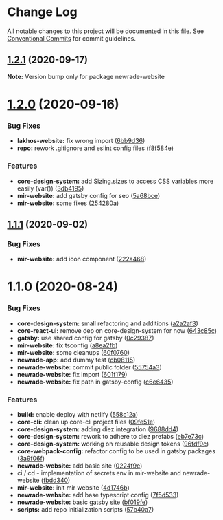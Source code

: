# Change Log

All notable changes to this project will be documented in this file.
See [Conventional Commits](https://conventionalcommits.org) for commit guidelines.

## [1.2.1](https://github.com/newrade/newrade/tree/master/packages/newrade-website/compare/newrade-website@1.2.0...newrade-website@1.2.1) (2020-09-17)

**Note:** Version bump only for package newrade-website

# [1.2.0](https://github.com/newrade/newrade/tree/master/packages/newrade-website/compare/newrade-website@1.1.1...newrade-website@1.2.0) (2020-09-16)

### Bug Fixes

- **lakhos-website:** fix wrong import ([6bb9d36](https://github.com/newrade/newrade/tree/master/packages/newrade-website/commit/6bb9d361e830c4a19a6cfc3fb59c72adfb95c4cc))
- **repo:** rework .gitignore and eslint config files ([f8f584e](https://github.com/newrade/newrade/tree/master/packages/newrade-website/commit/f8f584e5fbdcfa87e79a2b3d53780e40b51ea8c0))

### Features

- **core-design-system:** add Sizing.sizes to access CSS variables more easily (var()) ([3db4195](https://github.com/newrade/newrade/tree/master/packages/newrade-website/commit/3db41956b5a91b05f0f2651472a0cbbd4dd826cc))
- **mir-website:** add gatsby config for seo ([5a68bce](https://github.com/newrade/newrade/tree/master/packages/newrade-website/commit/5a68bce2df6ac71f533850e91f5686e3b7d352ec))
- **mir-website:** some fixes ([254280a](https://github.com/newrade/newrade/tree/master/packages/newrade-website/commit/254280a3c72c579d6a6f7689e7ad602291638dee))

## [1.1.1](https://github.com/newrade/newrade/tree/master/packages/newrade-website/compare/newrade-website@1.1.0...newrade-website@1.1.1) (2020-09-02)

### Bug Fixes

- **mir-website:** add icon component ([222a468](https://github.com/newrade/newrade/tree/master/packages/newrade-website/commit/222a468ff5169e532704912a4b9147e387ed989b))

# 1.1.0 (2020-08-24)

### Bug Fixes

- **core-design-system:** small refactoring and additions ([a2a2af3](https://github.com/newrade/newrade/tree/master/packages/newrade-website/commit/a2a2af348dfeb1a0c70a7a8d8948442d6ff22c99))
- **core-react-ui:** remove dep on core-design-system for now ([643c85c](https://github.com/newrade/newrade/tree/master/packages/newrade-website/commit/643c85c12d6c78c8d924b22c6e458539a4bf87cb))
- **gatsby:** use shared config for gatsby ([0c29387](https://github.com/newrade/newrade/tree/master/packages/newrade-website/commit/0c29387167b20f890241e92297939276dd64ba43))
- **mir-website:** fix tsconfig ([a8ea2fb](https://github.com/newrade/newrade/tree/master/packages/newrade-website/commit/a8ea2fb6e62054df36cdf320651eefa5743e7380))
- **mir-website:** some cleanups ([60f0760](https://github.com/newrade/newrade/tree/master/packages/newrade-website/commit/60f0760015df98b7ee0221ddcada00d171caff24))
- **newrade-app:** add dummy test ([cb08115](https://github.com/newrade/newrade/tree/master/packages/newrade-website/commit/cb08115f5e3b0cb22b4d391701d463a0274a001c))
- **newrade-website:** commit public folder ([55754a3](https://github.com/newrade/newrade/tree/master/packages/newrade-website/commit/55754a305a7de516a6a232f7156e924edaf0ed75))
- **newrade-website:** fix import ([601f179](https://github.com/newrade/newrade/tree/master/packages/newrade-website/commit/601f179c78455fe011e4d7c4ff5750d4dc82266a))
- **newrade-website:** fix path in gatsby-config ([c6e6435](https://github.com/newrade/newrade/tree/master/packages/newrade-website/commit/c6e64359e11e58d33a2858d3acfd5e5807cdc384))

### Features

- **build:** enable deploy with netlify ([558c12a](https://github.com/newrade/newrade/tree/master/packages/newrade-website/commit/558c12a58494f354877b6293ab5d7bf31f7d531d))
- **core-cli:** clean up core-cli project files ([09fe51e](https://github.com/newrade/newrade/tree/master/packages/newrade-website/commit/09fe51e5db9f6a6de5d9e9da18236780fea8d9cb))
- **core-design-system:** adding diez integration ([9688dd4](https://github.com/newrade/newrade/tree/master/packages/newrade-website/commit/9688dd4521398a8ad3a50250ba9aa9f9e3300ee6))
- **core-design-system:** rework to adhere to diez prefabs ([eb7e73c](https://github.com/newrade/newrade/tree/master/packages/newrade-website/commit/eb7e73ca0e264899cfeaab5d47c87c945f0f4c2a))
- **core-design-system:** working on reusable design tokens ([96fdf9c](https://github.com/newrade/newrade/tree/master/packages/newrade-website/commit/96fdf9cd20462111f07175e554ab9ae177d0db0e))
- **core-webpack-config:** refactor config to be used in gatsby packages ([3a9f06f](https://github.com/newrade/newrade/tree/master/packages/newrade-website/commit/3a9f06fa246ab8b5b2b595295f02aaac5b2da86e))
- **newrade-website:** add basic site ([0224f9e](https://github.com/newrade/newrade/tree/master/packages/newrade-website/commit/0224f9ef63a95e0d17bdeb92ed190a18ceae5958))
- ci / cd - implementation of secrets env in mir-website and newrade-website ([fbdd340](https://github.com/newrade/newrade/tree/master/packages/newrade-website/commit/fbdd340a23775a04efff47a41fde554cfe3617c1))
- **mir-website:** init mir website ([4d1746b](https://github.com/newrade/newrade/tree/master/packages/newrade-website/commit/4d1746b587fc716cff6a522837cc4610af254e0f))
- **newrade-website:** add base typescript config ([7f5d533](https://github.com/newrade/newrade/tree/master/packages/newrade-website/commit/7f5d5335474244475fc51a61e295fe956b988677))
- **newrade-website:** basic gatsby site ([bf019fe](https://github.com/newrade/newrade/tree/master/packages/newrade-website/commit/bf019feaa4d80326d70acdc2b39fd234f0493590))
- **scripts:** add repo initialization scripts ([57b40a7](https://github.com/newrade/newrade/tree/master/packages/newrade-website/commit/57b40a7a429b33bbe2691d48cb9b25c8d6fcf307))
